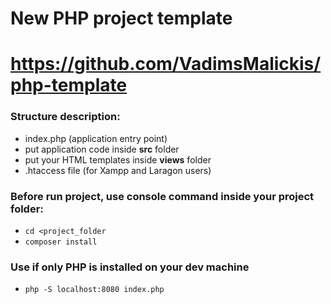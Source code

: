 # New PHP project template

# https://github.com/VadimsMalickis/php-template

### Structure description:
- index.php (application entry point)
- put application code inside **src** folder
- put your HTML templates inside **views** folder
- .htaccess file (for Xampp and Laragon users)



### Before run project, use console command inside your project folder:
- ```cd <project_folder```
- ```composer install```


### Use if only PHP is installed on your dev machine
- ```php -S localhost:8080 index.php```
